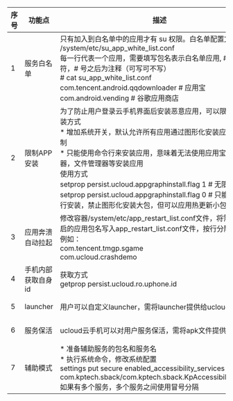 
|序号          |功能点            |描述         |生效       |开发者&nbsp;&nbsp;&nbsp;&nbsp;&nbsp;                   |
|--------------|------------------|-------------|-----------|---------------     | 
|1    |服务白名单         |只有加入到白名单中的应用才有 su 权限。白名单配置文件 /system/etc/su_app_white_list.conf<br>每一行代表一个应用，需要填写包名表示白名单应用, # 作为分割符，# 号之后为注释（可写可不写）<br># cat su_app_white_list.conf<br>com.tencent.android.qqdownloader # 应用宝<br>com.android.vending # 谷歌应用商店|重启手机|陈小平         |
|2       |限制APP安装                       |为了防止用户登录云手机界面后安装恶意应用，可以限制APP安装方式<br>* 增加系统开关，默认允许所有应用通过图形化安装应用，无限制<br>* 只能使用命令行来安装应用，意味着无法使用应用宝，浏览器，文件管理器等安装应用<br>使用方式<br>setprop persist.ucloud.appgraphinstall.flag 1 # 无限制<br>setprop persist.ucloud.appgraphinstall.flag 0 # 只能使用命令行安装，禁止图形化安装大包，但可以应用热更新小包|立即生效|陈小平           |
|3       |应用奔溃自动拉起         |修改容器/system/etc/app_restart_list.conf文件，将需要自动重启的应用包名写入app_restart_list.conf文件，按行分隔<br>例如：<br>com.tencent.tmgp.sgame<br>com.ucloud.crashdemo|立即生效|郑秋海         |
|4       |手机内部获取自身id|获取方式<br>getprop persist.ucloud.ro.uphone.id|-|郑秋海         |
|5       |launcher                    |用户可以自定义launcher，需将launcher提供给ucloud|-|郑秋海         |
|6     |服务保活           |ucloud云手机可以对用户服务保活，需将apk文件提供给ucloud|-|郑秋海           |
|7   |辅助模式                 |* 准备辅助服务的包名和服务名<br>* 执行系统命令，修改系统配置<br>settings put secure enabled_accessibility_services com.kptech.sback/com.kptech.sback.KpAccessibilityService<br>如果有多个服务，多个服务之间使用冒号分隔|立即生效|陈小平        |
